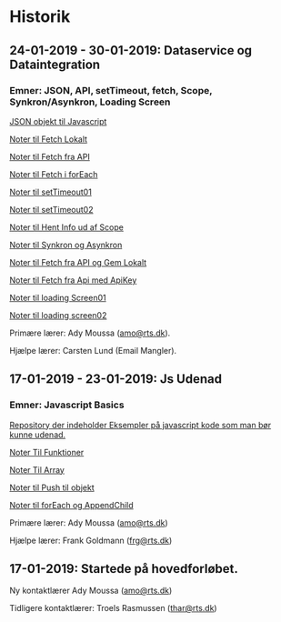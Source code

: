 # **Historik**

## 24-01-2019 - 30-01-2019: Dataservice og Dataintegration

### **Emner: JSON, API, setTimeout, fetch, Scope, Synkron/Asynkron, Loading Screen**

[JSON objekt til Javascript](https://github.com/Mikkelmbk/noter-alting/blob/master/mdnoter/ParseJsonTilJavascript.md)

[Noter til Fetch Lokalt](https://github.com/Mikkelmbk/noter-alting/blob/master/mdnoter/fetch_lokalt.md)

[Noter til Fetch fra API](https://github.com/Mikkelmbk/noter-alting/blob/master/mdnoter/fetch_fra_API.md)

[Noter til Fetch i forEach](https://github.com/Mikkelmbk/noter-alting/blob/master/mdnoter/fetch_i_forEach.md)

[Noter til setTimeout01](https://github.com/Mikkelmbk/noter-alting/blob/master/mdnoter/setTimeout01.md)

[Noter til setTimeout02](https://github.com/Mikkelmbk/noter-alting/blob/master/mdnoter/setTimeout02.md)

[Noter til Hent Info ud af Scope](https://github.com/Mikkelmbk/noter-alting/blob/master/mdnoter/hent_information_ud_af_scope.md)

[Noter til Synkron og Asynkron](https://github.com/Mikkelmbk/noter-alting/blob/master/mdnoter/synkron_og_asynkron.md)

[Noter til Fetch fra API og Gem Lokalt](https://github.com/Mikkelmbk/noter-alting/blob/master/mdnoter/fetch_fra_api_gem_lokalt.md)

[Noter til Fetch fra Api med ApiKey](https://github.com/Mikkelmbk/noter-alting/blob/master/mdnoter/fetch_api_med_apiKey.md)

[Noter til loading Screen01](https://github.com/Mikkelmbk/noter-alting/blob/master/mdnoter/loading_screen01.md)

[Noter til loading screen02](https://github.com/Mikkelmbk/noter-alting/blob/master/mdnoter/loading_screen02.md)


Primære lærer: Ady Moussa (amo@rts.dk).

Hjælpe lærer: Carsten Lund (Email Mangler).

## 17-01-2019 - 23-01-2019: Js Udenad

### **Emner: Javascript Basics**

[Repository der indeholder Eksempler på javascript kode som man bør kunne udenad.](https://github.com/rts-cmk/js-udenad-wuhf01)

[Noter Til Funktioner](https://github.com/Mikkelmbk/noter-alting/blob/master/mdnoter/Funktioner_test.md)

[Noter Til Array](https://github.com/Mikkelmbk/noter-alting/blob/master/mdnoter/Array_test.md)

[Noter til Push til objekt](https://github.com/Mikkelmbk/noter-alting/blob/master/mdnoter/PushTilObjekt.md)

[Noter til forEach og AppendChild](https://github.com/Mikkelmbk/noter-alting/blob/master/mdnoter/forEachAppendChild.md)

Primære lærer: Ady Moussa (amo@rts.dk)

Hjælpe lærer: Frank Goldmann (frg@rts.dk)


## 17-01-2019: Startede på hovedforløbet.

Ny kontaktlærer Ady Moussa (amo@rts.dk)

Tidligere kontaktlærer: Troels Rasmussen (thar@rts.dk)

